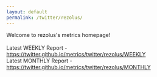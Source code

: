 ```yaml
---
layout: default
permalink: /twitter/rezolus/
---
```

Welcome to rezolus's metrics homepage!
<br><br>
Latest WEEKLY Report - <a href="https://twitter.github.io/metrics/twitter/rezolus/WEEKLY">https://twitter.github.io/metrics/twitter/rezolus/WEEKLY</a>
<br>
Latest MONTHLY Report - <a href="https://twitter.github.io/metrics/twitter/rezolus/MONTHLY">https://twitter.github.io/metrics/twitter/rezolus/MONTHLY</a>
<br>
